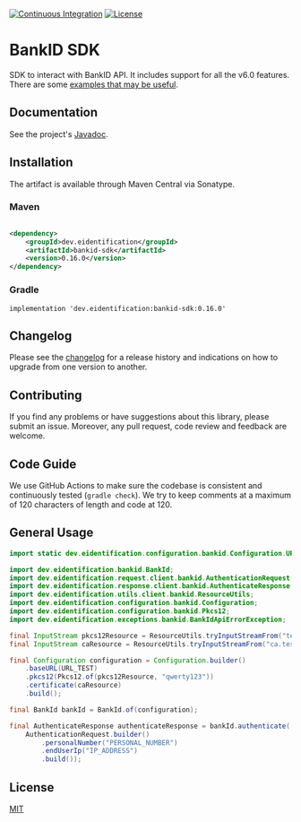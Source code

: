 [![Continuous Integration](https://github.com/e-identification/bankid-java/workflows/ci/badge.svg)](https://github.com/e-identification/bankid-java/actions)
[![License](https://img.shields.io/github/license/e-identification/bankid-java)](https://github.com/e-identification/bankid-java/blob/master/LICENSE)

# BankID SDK

SDK to interact with BankID API. It includes support for all the v6.0 features. There are
some [examples that may be useful](./examples).

## Documentation
See the project's [Javadoc](https://e-identification.github.io/bankid-java/).

## Installation

The artifact is available through Maven Central via Sonatype.

### Maven

```xml

<dependency>
    <groupId>dev.eidentification</groupId>
    <artifactId>bankid-sdk</artifactId>
    <version>0.16.0</version>
</dependency>
```

### Gradle

```
implementation 'dev.eidentification:bankid-sdk:0.16.0'
```

## Changelog

Please see the [changelog](./CHANGELOG.md) for a release history and indications on how to upgrade from one version to
another.

## Contributing

If you find any problems or have suggestions about this library, please submit an issue. Moreover, any pull request,
code review and feedback are welcome.

## Code Guide

We use GitHub Actions to make sure the codebase is consistent and continuously tested (`gradle check`). We try to keep
comments at a maximum of 120 characters of length and code at 120.

## General Usage

```java 
import static dev.eidentification.configuration.bankid.Configuration.URL_TEST;

import dev.eidentification.bankid.BankId;
import dev.eidentification.request.client.bankid.AuthenticationRequest;
import dev.eidentification.response.client.bankid.AuthenticateResponse;
import dev.eidentification.utils.client.bankid.ResourceUtils;
import dev.eidentification.configuration.bankid.Configuration;
import dev.eidentification.configuration.bankid.Pkcs12;
import dev.eidentification.exceptions.bankid.BankIdApiErrorException;

final InputStream pkcs12Resource = ResourceUtils.tryInputStreamFrom("test.p12");
final InputStream caResource = ResourceUtils.tryInputStreamFrom("ca.test.crt");

final Configuration configuration = Configuration.builder()
    .baseURL(URL_TEST)
    .pkcs12(Pkcs12.of(pkcs12Resource, "qwerty123"))
    .certificate(caResource)
    .build();

final BankId bankId = BankId.of(configuration);

final AuthenticateResponse authenticateResponse = bankId.authenticate(
    AuthenticationRequest.builder()
        .personalNumber("PERSONAL_NUMBER")
        .endUserIp("IP_ADDRESS")
        .build());
```

## License

[MIT](./LICENSE)
